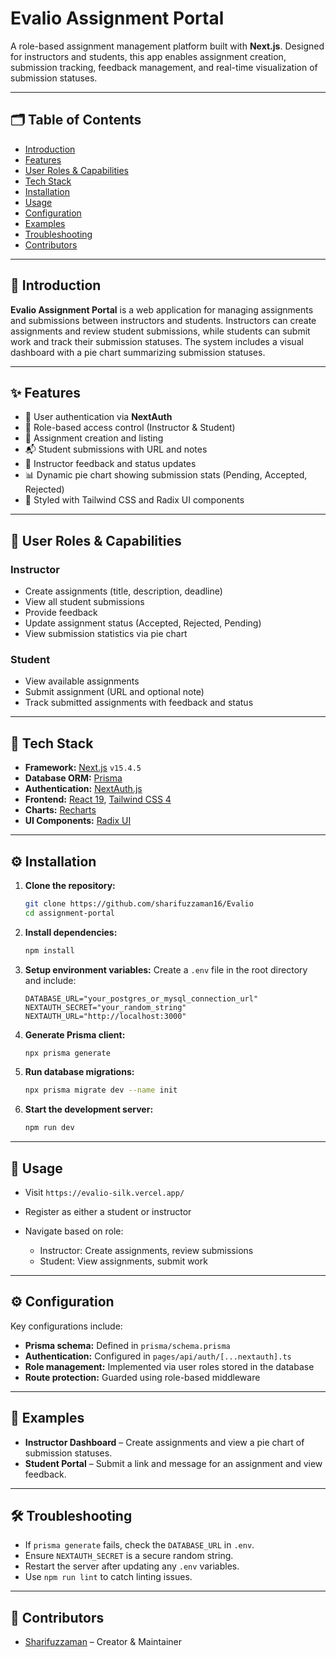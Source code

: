# Evalio Assignment Portal

A role-based assignment management platform built with **Next.js**. Designed for instructors and students, this app enables assignment creation, submission tracking, feedback management, and real-time visualization of submission statuses.

---

## 🗂️ Table of Contents

* [Introduction](#introduction)
* [Features](#features)
* [User Roles & Capabilities](#user-roles--capabilities)
* [Tech Stack](#tech-stack)
* [Installation](#installation)
* [Usage](#usage)
* [Configuration](#configuration)
* [Examples](#examples)
* [Troubleshooting](#troubleshooting)
* [Contributors](#contributors)

---

## 🚀 Introduction

**Evalio Assignment Portal** is a web application for managing assignments and submissions between instructors and students. Instructors can create assignments and review student submissions, while students can submit work and track their submission statuses. The system includes a visual dashboard with a pie chart summarizing submission statuses.

---

## ✨ Features

* 🔐 User authentication via **NextAuth**
* 👥 Role-based access control (Instructor & Student)
* 📝 Assignment creation and listing
* 📬 Student submissions with URL and notes
* 💬 Instructor feedback and status updates
* 📊 Dynamic pie chart showing submission stats (Pending, Accepted, Rejected)
* 🎨 Styled with Tailwind CSS and Radix UI components

---

## 👤 User Roles & Capabilities

### Instructor

* Create assignments (title, description, deadline)
* View all student submissions
* Provide feedback
* Update assignment status (Accepted, Rejected, Pending)
* View submission statistics via pie chart

### Student

* View available assignments
* Submit assignment (URL and optional note)
* Track submitted assignments with feedback and status

---

## 🧰 Tech Stack

* **Framework:** [Next.js](https://nextjs.org/) `v15.4.5`
* **Database ORM:** [Prisma](https://www.prisma.io/)
* **Authentication:** [NextAuth.js](https://next-auth.js.org/)
* **Frontend:** [React 19](https://react.dev/), [Tailwind CSS 4](https://tailwindcss.com/)
* **Charts:** [Recharts](https://recharts.org/)
* **UI Components:** [Radix UI](https://www.radix-ui.com/)

---

## ⚙️ Installation

1. **Clone the repository:**

   ```bash
   git clone https://github.com/sharifuzzaman16/Evalio
   cd assignment-portal
   ```

2. **Install dependencies:**

   ```bash
   npm install
   ```

3. **Setup environment variables:**
   Create a `.env` file in the root directory and include:

   ```env
   DATABASE_URL="your_postgres_or_mysql_connection_url"
   NEXTAUTH_SECRET="your_random_string"
   NEXTAUTH_URL="http://localhost:3000"
   ```

4. **Generate Prisma client:**

   ```bash
   npx prisma generate
   ```

5. **Run database migrations:**

   ```bash
   npx prisma migrate dev --name init
   ```

6. **Start the development server:**

   ```bash
   npm run dev
   ```

---

## 🧪 Usage

* Visit `https://evalio-silk.vercel.app/`
* Register as either a student or instructor
* Navigate based on role:

  * Instructor: Create assignments, review submissions
  * Student: View assignments, submit work

---

## ⚙️ Configuration

Key configurations include:

* **Prisma schema:** Defined in `prisma/schema.prisma`
* **Authentication:** Configured in `pages/api/auth/[...nextauth].ts`
* **Role management:** Implemented via user roles stored in the database
* **Route protection:** Guarded using role-based middleware

---

## 🧾 Examples

* **Instructor Dashboard** – Create assignments and view a pie chart of submission statuses.
* **Student Portal** – Submit a link and message for an assignment and view feedback.

---

## 🛠️ Troubleshooting

* If `prisma generate` fails, check the `DATABASE_URL` in `.env`.
* Ensure `NEXTAUTH_SECRET` is a secure random string.
* Restart the server after updating any `.env` variables.
* Use `npm run lint` to catch linting issues.

---

## 👥 Contributors

* [Sharifuzzaman](https://github.com/sharifuzzaman16) – Creator & Maintainer
